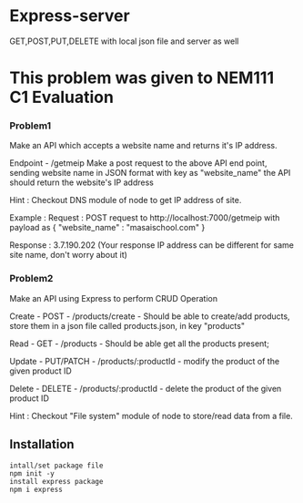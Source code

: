 # Express-server
GET,POST,PUT,DELETE with local json file and server as well

# This problem was given to NEM111 C1 Evaluation 
### Problem1 
Make an API which accepts a website name and returns it's IP address.

Endpoint - /getmeip Make a post request to the above API end point, sending website name in JSON format with key as "website_name" the API should return the website's IP address

Hint : Checkout DNS module of node to get IP address of site.

Example : Request : POST request to http://localhost:7000/getmeip with payload as { "website_name" : "masaischool.com" }

Response : 3.7.190.202 (Your response IP address can be different for same site name, don't worry about it)

### Problem2 

Make an API using Express to perform CRUD Operation

Create - POST - /products/create - Should be able to create/add products, store them in a json file called products.json, in key "products"

Read - GET - /products - Should be able get all the products present;

Update - PUT/PATCH - /products/:productId - modify the product of the given product ID

Delete - DELETE - /products/:productId - delete the product of the given product ID

Hint : Checkout "File system" module of node to store/read data from a file.

## Installation 
```
intall/set package file 
npm init -y
install express package
npm i express
```

